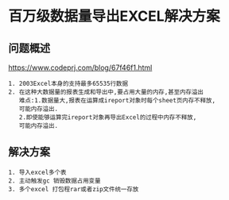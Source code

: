 # 百万级数据量导出EXCEL解决方案

## 问题概述
https://www.codeprj.com/blog/67f46f1.html
```
1. 2003Excel本身的支持最多65535行数据
2. 在这种大数据量的报表生成和导出中,要占用大量的内存,甚至内存溢出
   难点:1.数据量大,报表在运算成ireport对象时每个sheet页内存不释放,
   可能内存溢出.
   2.即使能够运算完ireport对象再导出Excel的过程中内存不释放,
   可能内存溢出.
```

## 解决方案
```
1. 导入excel多个表
2. 主动触发gc 销毁数据占用变量
3. 多个excel 打包程rar或者zip文件统一存放

```
